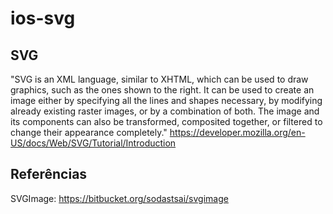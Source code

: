 # ios-svg

## SVG 
"SVG is an XML language, similar to XHTML, which can be used to draw graphics, such as the ones shown to the right. It can be used to create an image either by specifying all the lines and shapes necessary, by modifying already existing raster images, or by a combination of both. The image and its components can also be transformed, composited together, or filtered to change their appearance completely." https://developer.mozilla.org/en-US/docs/Web/SVG/Tutorial/Introduction

## Referências
SVGImage: https://bitbucket.org/sodastsai/svgimage

